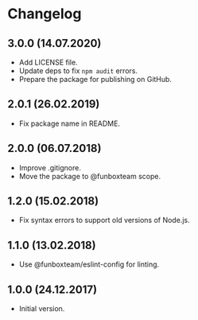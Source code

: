 # Changelog

## 3.0.0 (14.07.2020)

* Add LICENSE file.
* Update deps to fix `npm audit` errors.
* Prepare the package for publishing on GitHub.

## 2.0.1 (26.02.2019)

* Fix package name in README.

## 2.0.0 (06.07.2018)

* Improve .gitignore.
* Move the package to @funboxteam scope.

## 1.2.0 (15.02.2018)

* Fix syntax errors to support old versions of Node.js.

## 1.1.0 (13.02.2018)

* Use @funboxteam/eslint-config for linting.

## 1.0.0 (24.12.2017)

* Initial version.
